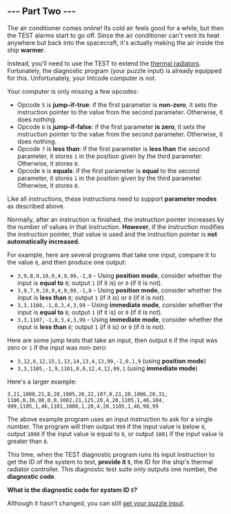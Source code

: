 ## --- Part Two ---

The air conditioner comes online! Its cold air feels good for a while, but then
the TEST alarms start to go off. Since the air conditioner can't vent its heat
anywhere but back into the spacecraft, it's actually making the air inside the
ship **warmer**.

Instead, you'll need to use the TEST to extend the
[thermal radiators](https://en.wikipedia.org/wiki/Spacecraft_thermal_control).
Fortunately, the diagnostic program (your puzzle input) is already equipped for
this. Unfortunately, your Intcode computer is not.

Your computer is only missing a few opcodes:

* Opcode `5` is **jump-if-true**: if the first parameter is **non-zero**, it
  sets the instruction pointer to the value from the second parameter.
  Otherwise, it does nothing.
* Opcode `6` is **jump-if-false**: if the first parameter **is zero**, it sets
  the instruction pointer to the value from the second parameter. Otherwise, it
  does nothing.
* Opcode `7` is **less than**: if the first parameter is **less than** the
  second parameter, it stores `1` in the position given by the third parameter.
  Otherwise, it stores `0`.
* Opcode `8` is **equals**: if the first parameter is **equal** to the second
  parameter, it stores `1` in the position given by the third parameter.
  Otherwise, it stores `0`.

Like all instructions, these instructions need to support **parameter modes**
as described above.

Normally, after an instruction is finished, the instruction pointer increases
by the number of values in that instruction. **However**, if the instruction
modifies the instruction pointer, that value is used and the instruction
pointer is **not automatically increased**.

For example, here are several programs that take one input, compare it to the
value `8`, and then produce one output:

* `3,9,8,9,10,9,4,9,99,-1,8` - Using **position mode**, consider whether the
  input is **equal to** `8`; output `1` (if it is) or `0` (if it is not).
* `3,9,7,9,10,9,4,9,99,-1,8` - Using **position mode**, consider whether the
  input is **less than** `8`; output `1` (if it is) or `0` (if it is not).
* `3,3,1108,-1,8,3,4,3,99` - Using **immediate mode**, consider whether the
  input is **equal to** `8`; output `1` (if it is) or `0` (if it is not).
* `3,3,1107,-1,8,3,4,3,99` - Using **immediate mode**, consider whether the
  input is **less than** `8`; output `1` (if it is) or `0` (if it is not).

Here are some jump tests that take an input, then output `0` if the input was
zero or `1` if the input was non-zero:

* `3,12,6,12,15,1,13,14,13,4,13,99,-1,0,1,9` (using **position mode**)
* `3,3,1105,-1,9,1101,0,0,12,4,12,99,1` (using **immediate mode**)

Here's a larger example:

    3,21,1008,21,8,20,1005,20,22,107,8,21,20,1006,20,31,
    1106,0,36,98,0,0,1002,21,125,20,4,20,1105,1,46,104,
    999,1105,1,46,1101,1000,1,20,4,20,1105,1,46,98,99

The above example program uses an input instruction to ask for a single number.
The program will then output `999` if the input value is below `8`, output
`1000` if the input value is equal to `8`, or output `1001` if the input value
is greater than `8`.

This time, when the TEST diagnostic program runs its input instruction to get
the ID of the system to test, **provide it `5`**, the ID for the ship's thermal
radiator controller. This diagnostic test suite only outputs one number, the
**diagnostic code**.

**What is the diagnostic code for system ID `5`?**

Although it hasn't changed, you can still [get your puzzle input](input.txt).
